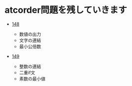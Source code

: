 # atcorder問題を残していきます

* [148](https://atcoder.jp/contests/abc148/tasks)
    * 数値の出力
    * 文字の連結
    * 最小公倍数
    
* [149](https://atcoder.jp/contests/abc149/tasks)
    * 整数の連結
    * 二重if文
    * 素数の最小値
